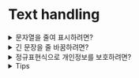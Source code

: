 # Text handling

<details>  
<summary>문자열을 줄여 표시하려면?</summary>  
<div markdown="1"> 

---

**textwrap.shorten()**
- 문자열을 원하는 길이에 맞게 줄여 표시(...)할 때 사용하는 함수

```python
import textwrap

text = "Life is too short, you need python"
k_text = "인생은 짧으니 파이썬이 필요해"

shorten_text = textwrap.shorten(text, width=15)
shorten_k_text = textwrap.shorten(k_text, width=15)

print(text) # Life is too short, you need python
print(shorten_text) # Life is [...]
print(shorten_k_text) # 인생은 짧으니 [...]
```

- 매개변수 width : 전달한 길이만큼 문자열을 줄여 표시
- 문자열에 포함된 모든 연속 공백은 하나의 공백 문자로 둘어든다.
- [...] 역시 전체 길이에 포함되며, 문자열은 단어 단위로 길이에 맞게 줄어든다.
- 한글 1문자를 길이 2가 아닌 1로 계산한다는 점에 주의하자.

```python
shorten_text = textwrap.shorten(text, width=15, placeholder='...')
print(shorten_text) # Life is too...
```
- 매개변수 placeholder : [...]를 ...로 변경하고 싶을 때 사용
---
</div> 
</details>



<details>  
<summary>긴 문장을 줄 바꿈하려면?</summary>  
<div markdown="1"> 

---
**textwarp.warp()**
- 긴 문자열을 원하는 길이로 줄 바꿈(warpping)할 때 사용하는 함수

```python
long_text = "Life is too short, you need python. " * 10

'''
Life is too short, you need python. Life is too short, you need python. Life is too 
short, you need python. Life is too short, you need python. Life is too short, you need
python. Life is too short, you need python. Life is too short, you need python. Life is 
too short, you need python. Life is too short, you need python. Life is too short, you 
need python.
''' 
```
```python
import textwrap

long_text = "Life is too short, you need python. " * 10
line_text = textwrap.wrap(long_text, width=70)
'''
['Life is too short, you need python. Life is too short, you need', 'python. Life is too
 short, you need python. Life is too short, you', 'need python. Life is too short, you 
need python. Life is too short,', 'you need python. Life is too short, you need python. 
Life is too', 'short, you need python. Life is too short, you need python. Life is', 'too 
short, you need python.']
'''
```
- textwrap.warp() 함수는 긴 문자열을 width 길이만큼 자르고 이를 리스트로 만들어 반환
  - 단어 단위로 문자열을 자르므로 단어 중간이 끊어지지 않는다.

```python
print('\n'.join(line_text))
'''
Life is too short, you need python. Life is too short, you need
python. Life is too short, you need python. Life is too short, you
need python. Life is too short, you need python. Life is too short,
you need python. Life is too short, you need python. Life is too
short, you need python. Life is too short, you need python. Life is
too short, you need python.
'''
```
- 하나의 문자열로 표시하고자 할 때, join() 함수로 문자열 사이에 줄 바꿈 문자(\n)를 넣어 출력

```python
line_text = textwrap.fill(long_text, width=70)
print(line_text)
'''
Life is too short, you need python. Life is too short, you need
python. Life is too short, you need python. Life is too short, you
need python. Life is too short, you need python. Life is too short,
you need python. Life is too short, you need python. Life is too
short, you need python. Life is too short, you need python. Life is
too short, you need python.
'''
```
- **textwrap.fill()** 함수를 사용하면 위 과정을 한 번에 진행할 수 있다. 
---
</div> 
</details>



<details>  
<summary>정규표현식으로 개인정보를 보호하려면?</summary>  
<div markdown="1"> 

---
**정규표현식(regular expression)**
- 복잡한 문자열을 처리할 때 사용하는 기법

**Use. 주민등록번호 뒷자리 처리**
- 정규표현식을 사용하지 않았을 때
 ```python
def not_re(data):
    result = []
    for line in data.split('\n'):
        word_result = []
        for word in line.split(' '):
            if len(word) == 14 and word[:6].isdigit() and word[7:].isdigit():
                word = word[:6] + '-' + "*******"
            word_result.append(word)
        result.append(" ".join(word_result))

    print("\n".join(result))

data = """
홍길동의 주민번호는 800905-1049118 입니다. 
그리고 고길동의 주민번호는 700905-1059119 입니다.
그렇다면 누가 형님일까요?
"""

not_re(data)
```

- 정규표현식을 사용했을 때

```python
import re

def use_re(data):
    pat = re.compile("(\d{6})[-]\d{7}")
    print(pat.sub('\g<1>-*******', data))

data = """
홍길동의 주민번호는 800905-1049118 입니다. 
그리고 고길동의 주민번호는 700905-1059119 입니다.
그렇다면 누가 형님일까요?
"""

use_re(data)
```
- ```(\d{6})[-]\d{7}``` : 숫자6 + 붙임표(-) + 숫자7 (단, 숫자6은 괄호를 사용하여 그룹으로 지정했다.)
- ```\g<1>``` : 정규표현식과 일치하는 문자열 중 첫 번째 그룹을 의미한다.
- 정규표현식에서 그룹을 지정하려면 괄호로 묶으면 된다.
---

</div> 
</details>

<details>
<summary>Tips</summary>
<div markdown='1'>

---
[tips](https://dojang.io/mod/page/view.php?id=2305)
1. 구두점을 간단하게 삭제하기
string 모듈의 punctuation에는 모든 구두점이 들어있다. 다음과 같이 strip 메서드에 string.punctuation을 넣으면 문자열 양쪽의 모든 구두점을 간단하게 삭제할 수 있다.
```python
import string

word = ', python.'
word.strip(string.punctuation + ' ')
```
- string.punctuation : '!"#$%&\'()*+,-./:;<=>?@[\\]^_`{|}~'

2. 문자열 위치 찾기
- find('찾을문자열')은 문자열에서 특정 문자열을 찾아서 인덱스를 반환하고, 문자열이 없으면 -1을 반환
- rfind('찾을문자열')은 오른쪽에서부터 특정 문자열을 찾아서 인덱스를 반환하고, 문자열이 없으면 -1을 반환
- index('찾을문자열')은 왼쪽에서부터 특정 문자열을 찾아서 인덱스를 반환
- rindex('찾을문자열')은 오른쪽에서부터 특정 문자열을 찾아서 인덱스를 반환

3. translate(테이블)
- 문자열 안의 문자를 다른 문자로 바꿈, ```str.maketrans('바꿀문자', '새문자')```로 변환 테이블을 만들어야 함
---
</div>
</details>
